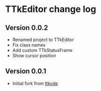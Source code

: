 # TTkEditor change log

## Version 0.0.2

- Renamed project to TTkEditor
- Fix class names
- Add custom TTkStatusFrame
- Show cursor position


## Version 0.0.1

- Initial fork from [ttkode](https://github.com/ceccopierangiolieugenio/ttkode)